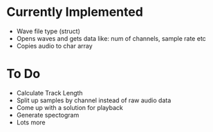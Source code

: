 <h1>Currently Implemented</h1>

* Wave file type (struct)
* Opens waves and gets data like: num of channels, sample rate etc
* Copies audio to char array

<h1>To Do</h1>

* Calculate Track Length
* Split up samples by channel instead of raw audio data
* Come up with a solution for playback
* Generate spectogram
* Lots more
